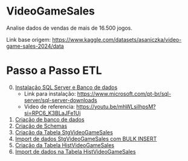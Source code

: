 # VideoGameSales

Analise dados de vendas de mais de 16.500 jogos.

Link base origem: https://www.kaggle.com/datasets/asaniczka/video-game-sales-2024/data

# Passo a Passo ETL

00. [Instalação SQL Server e Banco de dados]()
    - Link para instalação: https://www.microsoft.com/pt-br/sql-server/sql-server-downloads
    - Video de referencia: https://youtu.be/mhWLsilhpsM?si=RPC6_K3BLaJFe1Uj
00. [Criação de banco de dados](./SQL/CreateDataBase.sql)
00. [Criação de Schemas](./SQL/CreateSchema.sql)
00. [Criação da Tabela StgVideoGameSales](./SQL/CreateStgVideoGameSales.sql)
00. [Import de dados StgVideoGameSales com BULK INSERT](./SQL/InsertStage.sql)
00. [Criação da Tabela HistVideoGameSales](./SQL/CreateTabelaHistVideoGameSales.sql)
00. [Import de dados na Tabela HistVideoGameSales](./SQL/CInsertDadosTabelaHistVideoGameSales.sql)
